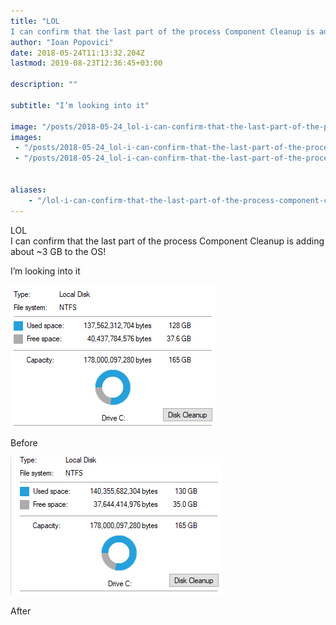 ```yaml
---
title: "LOL
I can confirm that the last part of the process Component Cleanup is adding about ~3 GB to the…"
author: "Ioan Popovici"
date: 2018-05-24T11:13:32.204Z
lastmod: 2019-08-23T12:36:45+03:00

description: ""

subtitle: "I’m looking into it"

image: "/posts/2018-05-24_lol-i-can-confirm-that-the-last-part-of-the-process-component-cleanup-is-adding-about-3-gb-to-the/images/1.png" 
images:
 - "/posts/2018-05-24_lol-i-can-confirm-that-the-last-part-of-the-process-component-cleanup-is-adding-about-3-gb-to-the/images/1.png" 
 - "/posts/2018-05-24_lol-i-can-confirm-that-the-last-part-of-the-process-component-cleanup-is-adding-about-3-gb-to-the/images/2.png" 


aliases:
    - "/lol-i-can-confirm-that-the-last-part-of-the-process-component-cleanup-is-adding-about-3-gb-to-the-37de0800b59c"
---
```


LOL  
I can confirm that the last part of the process Component Cleanup is adding about ~3 GB to the OS!

I’m looking into it




![image](/posts/2018-05-24_lol-i-can-confirm-that-the-last-part-of-the-process-component-cleanup-is-adding-about-3-gb-to-the/images/1.png)

Before





![image](/posts/2018-05-24_lol-i-can-confirm-that-the-last-part-of-the-process-component-cleanup-is-adding-about-3-gb-to-the/images/2.png)

After
